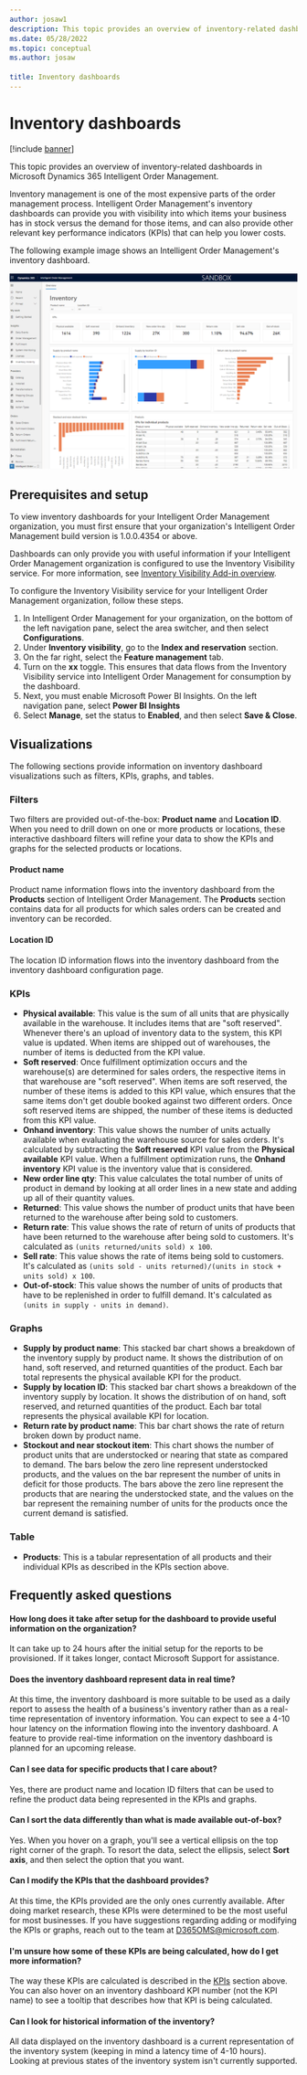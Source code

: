 ```yaml
---
author: josaw1
description: This topic provides an overview of inventory-related dashboards in Microsoft Dynamics 365 Intelligent Order Management.
ms.date: 05/28/2022
ms.topic: conceptual
ms.author: josaw

title: Inventory dashboards
---
```


# Inventory dashboards

[!include [banner](includes/banner.md)]

This topic provides an overview of inventory-related dashboards in Microsoft Dynamics 365 Intelligent Order Management.

Inventory management is one of the most expensive parts of the order management process. Intelligent Order Management's inventory dashboards can provide you with visibility into which items your business has in stock versus the demand for those items, and can also provide other relevant key performance indicators (KPIs) that can help you lower costs. 

The following example image shows an Intelligent Order Management's inventory dashboard.

![Screenshot of inventory dashboard.](media/InventoryDashboard.png)

## Prerequisites and setup

To view inventory dashboards for your Intelligent Order Management organization, you must first ensure that your organization's Intelligent Order Management build version is 1.0.0.4354 or above.

Dashboards can only provide you with useful information if your Intelligent Order Management organization is configured to use the Inventory Visibility service. For more information, see [Inventory Visibility Add-in overview](/dynamics365/supply-chain/inventory/inventory-visibility).

To configure the Inventory Visibility service for your Intelligent Order Management organization, follow these steps.

1. In Intelligent Order Management for your organization, on the bottom of the left navigation pane, select the area switcher, and then select **Configurations**.
1. Under **Inventory visibility**, go to the **Index and reservation** section.
1. On the far right, select the **Feature management** tab.
1. Turn on the **xx** toggle. This ensures that data flows from the Inventory Visibility service into Intelligent Order Management for consumption by the dashboard.
1. Next, you must enable Microsoft Power BI Insights. On the left navigation pane, select **Power BI Insights**
1. Select **Manage**, set the status to **Enabled**, and then select **Save & Close**.

## Visualizations

The following sections provide information on inventory dashboard visualizations such as filters, KPIs, graphs, and tables. 

### Filters

Two filters are provided out-of-the-box: **Product name** and **Location ID**. When you need to drill down on one or more products or locations, these interactive dashboard filters will refine your data to show the KPIs and graphs for the selected products or locations.

#### Product name

Product name information flows into the inventory dashboard from the **Products** section of Intelligent Order Management. The **Products** section contains data for all products for which sales orders can be created and inventory can be recorded.

#### Location ID

The location ID information flows into the inventory dashboard from the inventory dashboard configuration page.

### KPIs

- **Physical available**: This value is the sum of all units that are physically available in the warehouse. It includes items that are "soft reserved". Whenever there's an upload of inventory data to the system, this KPI value is updated. When items are shipped out of warehouses, the number of items is deducted from the KPI value.
- **Soft reserved**: Once fulfillment optimization occurs and the warehouse(s) are determined for sales orders, the respective items in that warehouse are "soft reserved". When items are soft reserved, the number of these items is added to this KPI value, which ensures that the same items don't get double booked against two different orders. Once soft reserved items are shipped, the number of these items is deducted from this KPI value.
- **Onhand inventory**: This value shows the number of units actually available when evaluating the warehouse source for sales orders. It's calculated by subtracting the **Soft reserved** KPI value from the **Physical available** KPI value. When a fulfillment optimization runs, the **Onhand inventory** KPI value is the inventory value that is considered.
- **New order line qty**: This value calculates the total number of units of product in demand by looking at all order lines in a new state and adding up all of their quantity values. 
- **Returned**: This value shows the number of product units that have been returned to the warehouse after being sold to customers.
- **Return rate**: This value shows the rate of return of units of products that have been returned to the warehouse after being sold to customers. It's calculated as `(units returned/units sold) x 100`.
- **Sell rate**: This value shows the rate of items being sold to customers. It's calculated as `(units sold - units returned)/(units in stock + units sold) x 100`.
- **Out-of-stock**: This value shows the number of units of products that have to be replenished in order to fulfill demand. It's calculated as `(units in supply - units in demand)`.

### Graphs

- **Supply by product name**: This stacked bar chart shows a breakdown of the inventory supply by product name. It shows the distribution of on hand, soft reserved, and returned quantities of the product. Each bar total represents the physical available KPI for the product.
- **Supply by location ID**: This stacked bar chart shows a breakdown of the inventory supply by location. It shows the distribution of on hand, soft reserved, and returned quantities of the product. Each bar total represents the physical available KPI for location.
- **Return rate by product name**: This bar chart shows the rate of return broken down by product name.
- **Stockout and near stockout item**: This chart shows the number of product units that are understocked or nearing that state as compared to demand. The bars below the zero line represent understocked products, and the values on the bar represent the number of units in deficit for those products. The bars above the zero line represent the products that are nearing the understocked state, and the values on the bar represent the remaining number of units for the products once the current demand is satisfied.

### Table

- **Products**: This is a tabular representation of all products and their individual KPIs as described in the KPIs section above.

## Frequently asked questions

#### How long does it take after setup for the dashboard to provide useful information on the organization?

It can take up to 24 hours after the initial setup for the reports to be provisioned. If it takes longer, contact Microsoft Support for assistance.

#### Does the inventory dashboard represent data in real time?

At this time, the inventory dashboard is more suitable to be used as a daily report to assess the health of a business's inventory rather than as a real-time representation of inventory information. You can expect to see a 4-10 hour latency on the information flowing into the inventory dashboard. A feature to provide real-time information on the inventory dashboard is planned for an upcoming release.

#### Can I see data for specific products that I care about?

Yes, there are product name and location ID filters that can be used to refine the product data being represented in the KPIs and graphs.

#### Can I sort the data differently than what is made available out-of-box?

Yes. When you hover on a graph, you'll see a vertical ellipsis on the top right corner of the graph. To resort the data, select the ellipsis, select **Sort axis**, and then select the option that you want.

#### Can I modify the KPIs that the dashboard provides?

At this time, the KPIs provided are the only ones currently available. After doing market research, these KPIs were determined to be the most useful for most businesses. If you have suggestions regarding adding or modifying the KPIs or graphs, reach out to the team at <D365OMS@microsoft.com>.

#### I'm unsure how some of these KPIs are being calculated, how do I get more information?

The way these KPIs are calculated is described in the [KPIs](#kpis) section above. You can also hover on an inventory dashboard KPI number (not the KPI name) to see a tooltip that describes how that KPI is being calculated.

#### Can I look for historical information of the inventory?

All data displayed on the inventory dashboard is a current representation of the inventory system (keeping in mind a latency time of 4-10 hours). Looking at previous states of the inventory system isn't currently supported.
